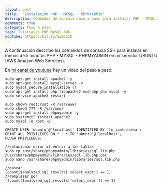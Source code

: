 ```yaml
---
layout: post
title:  "Instalación PHP - MYSQL - PHPMYADMIN"
description: Comandos de consola paso a paso para instalar PHP - MYSQL - PHPMYADMIN
comments: true
category: Paso a paso
tags: Tutoriales PHP MySql AWS
youtube: https://bit.ly/2wSo5iD
---
```

A continuación describo los comandos de consola SSH para instalar en menos de 5 minutos PHP - MYSQL - PHPMYADMIN en un servidor UBUNTU (AWS Amazon Web Services).

En <a target="_blank" href="{{ page.youtube }}">mi canal de youtube</a> hay un video del paso a paso:

```
sudo apt-get install apache2 -y
sudo apt-get install mysql-server -y
sudo mysql_secure_installation ()
sudo apt-get install php libapache2-mod-php php-mysql -y
sudo service apache2 restart

sudo chown root:root -R /var/www/
sudo chmod 777 -R /var/www/
sudo apt-get install phpmyadmin -y
sudo systemctl restart apache2
sudo mysql -u root -p 

CREATE USER 'ubuntu'@'localhost' IDENTIFIED BY 'tu_contrasena';
GRANT ALL PRIVILEGES ON * . * TO 'ubuntu'@'localhost';
FLUSH PRIVILEGES;

//solucionar error al entrar a las tablas
sudo cp /usr/share/phpmyadmin/libraries/sql.lib.php /usr/share/phpmyadmin/libraries/sql.lib.php.bak
sudo nano /usr/share/phpmyadmin/libraries/sql.lib.php

//buscar 
(count($analyzed_sql_results['select_expr'] == 1)
//remplazar por
((count($analyzed_sql_results['select_expr']) == 1)
```
